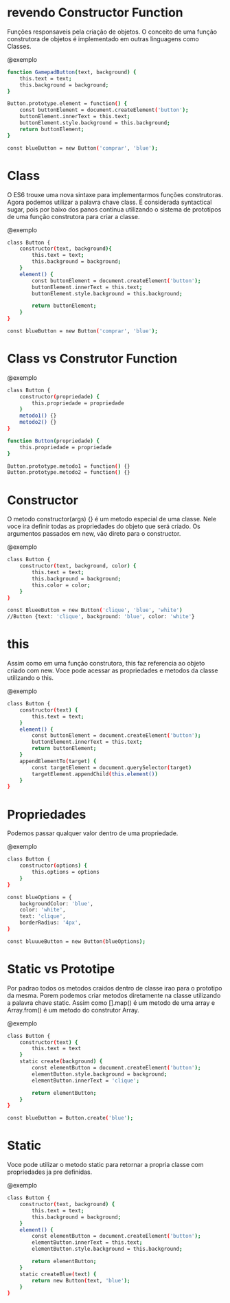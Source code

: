 # revendo Constructor Function #

Funções responsaveis pela criação de objetos. O conceito de uma função construtora de objetos é implementado em outras linguagens como Classes.

@exemplo
```bash
function GamepadButton(text, background) {
    this.text = text;
    this.background = background;
}

Button.prototype.element = function() {
    const buttonElement = document.createElement('button');
    buttonElement.innerText = this.text;
    buttonElement.style.background = this.background;
    return buttonElement;
}

const blueButton = new Button('comprar', 'blue');
```

# Class #

O ES6 trouxe uma nova sintaxe para implementarmos funções construtoras. Agora podemos utilizar a palavra chave class. É considerada syntactical sugar, pois por baixo dos panos continua utilizando o sistema de prototipos de uma função construtora para criar a classe.

@exemplo
```bash
class Button {
    constructor(text, background){
        this.text = text;
        this.background = background;
    }
    element() {
        const buttonElement = document.createElement('button');
        buttonElement.innerText = this.text;
        buttonElement.style.background = this.background;

        return buttonElement;
    }
}

const blueButton = new Button('comprar', 'blue');
```

# Class vs Construtor Function #

@exemplo
```bash
class Button {
    constructor(propriedade) {
        this.propriedade = propriedade
    }
    metodo1() {}   
    metodo2() {}
}

function Button(propriedade) {
    this.propriedade = propriedade
}

Button.prototype.metodo1 = function() {}
Button.prototype.metodo2 = function() {}
```
# Constructor #

O metodo constructor(args) {} é um metodo especial de uma classe. Nele voce ira definir todas as propriedades do objeto que será criado. Os argumentos passados em new, vão direto para o constructor.

@exemplo
```bash
class Button {
    constructor(text, background, color) {
        this.text = text;
        this.background = background;
        this.color = color;
    }
}

const BlueeButton = new Button('clique', 'blue', 'white')
//Button {text: 'clique', background: 'blue', color: 'white'}
```

# this #

Assim como em uma função construtora, this faz referencia ao objeto criado com new. Voce pode acessar as propriedades e metodos da classe utilizando o this.

@exemplo
```bash
class Button {
    constructor(text) {
        this.text = text;
    }
    element() {
        const buttonElement = document.createElement('button');
        buttonElement.innerText = this.text;
        return buttonElement;
    }
    appendElementTo(target) {
        const targetElement = document.querySelector(target)
        targetElement.appendChild(this.element())
    }
}
```

# Propriedades #

Podemos passar qualquer valor dentro de uma propriedade.

@exemplo
```bash
class Button {
    constructor(options) {
        this.options = options
    }
}

const blueOptions = {
    backgroundColor: 'blue',
    color: 'white',
    text: 'clique',
    borderRadius: '4px',
}

const bluuueButton = new Button(blueOptions);
```

# Static vs Prototipe #

Por padrao todos os metodos craidos dentro de classe irao para o prototipo da mesma. Porem podemos criar metodos diretamente na classe utilizando a palavra chave static. Assim como [].map() é um metodo de uma array e Array.from() é um metodo do construtor Array.

@exemplo
```bash
class Button {
    constructor(text) {
        this.text = text
    }
    static create(background) {
        const elementButton = document.createElement('button');
        elementButton.style.background = background;
        elementButton.innerText = 'clique';

        return elementButton;
    }
}

const blueButton = Button.create('blue');
```
# Static #

Voce pode utilizar o metodo static para retornar a propria classe com propriedades ja pre definidas.

@exemplo
```bash
class Button {
    constructor(text, background) {
        this.text = text;
        this.background = background;
    }
    element() {
        const elementButton = document.createElement('button');
        elementButton.innerText = this.text;
        elementButton.style.background = this.background;

        return elementButton;
    }
    static createBlue(text) {
        return new Button(text, 'blue');
    }
}
```
